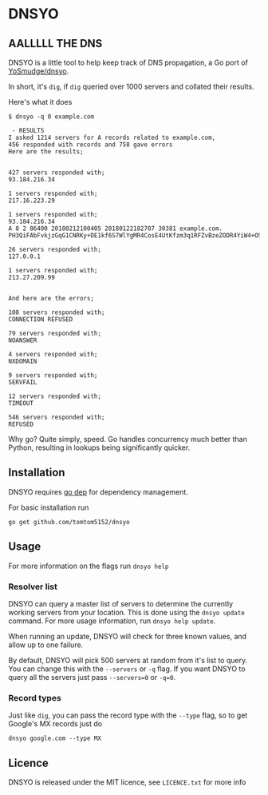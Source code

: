 # DNSYO
## AALLLLL THE DNS

DNSYO is a little tool to help keep track of DNS propagation, a Go port
of [YoSmudge/dnsyo](https://github.com/YoSmudge/dnsyo/).

In short, it's `dig`, if `dig` queried over 1000 servers and collated their results.

Here's what it does

    $ dnsyo -q 0 example.com

     - RESULTS
    I asked 1214 servers for A records related to example.com,
    456 responded with records and 758 gave errors
    Here are the results;


    427 servers responded with;
    93.184.216.34

    1 servers responded with;
    217.16.223.29

    1 servers responded with;
    93.184.216.34
    A 8 2 86400 20180212100405 20180122182707 30381 example.com. PH3QiFAbFvkjzGqG1CNRKy+DE1kf6S7WlYgMR4CosE4UtKfzm3q1RFZvBzeZODR4YiW4+OSZum3HRW7GoC404r2bbCyi+AZrxFjQmemvUQWyyEFLOREsMC9WPG85Ctp9Kzyoj1uL/98NVhcxA7Xpr1ZsTfA/Yt6ywvT2mKAn96I=

    26 servers responded with;
    127.0.0.1

    1 servers responded with;
    213.27.209.99


    And here are the errors;

    108 servers responded with;
    CONNECTION REFUSED

    79 servers responded with;
    NOANSWER

    4 servers responded with;
    NXDOMAIN

    9 servers responded with;
    SERVFAIL

    12 servers responded with;
    TIMEOUT

    546 servers responded with;
    REFUSED

Why go? Quite simply, speed. Go handles concurrency much better than Python,
resulting in lookups being significantly quicker.

## Installation

DNSYO requires [go dep](https://github.com/golang/dep) for dependency management.

For basic installation run

    go get github.com/tomtom5152/dnsyo

## Usage

For more information on the flags run `dnsyo help`

### Resolver list

DNSYO can query a master list of servers to determine the currently working servers from your location.
This is done using the `dnsyo update` command. For more usage information, run `dnsyo help update`.

When running an update, DNSYO will check for three known values, and allow up to one failure.

By default, DNSYO will pick 500 servers at random from it's list to query.
You can change this with the `--servers` or `-q` flag.
If you want DNSYO to query all the servers just pass `--servers=0` or `-q=0`.

### Record types

Just like `dig`, you can pass the record type with the `--type` flag, so to get Google's MX records just do

    dnsyo google.com --type MX

## Licence

DNSYO is released under the MIT licence, see `LICENCE.txt` for more info
